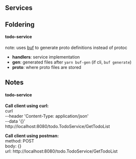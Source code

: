 ## Services

## Foldering
#### todo-service
note: uses [buf](https://buf.build/docs/) to generate proto definitions instead of protoc
- **handlers**: service implementation
- **gen**: generated files after `yarn buf-gen` (if cli, `buf generate`) 
- **proto**: where proto files are stored

## Notes
#### todo-service
**Call client using curl:** \
curl \
  --header 'Content-Type: application/json' \
  --data '{}' \
  http://localhost:8080/todo.TodoService/GetTodoList
  
**Call client using postman:** \
method: POST \
body: {} \
url: http://localhost:8080/todo.TodoService/GetTodoList
